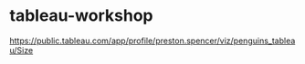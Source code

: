 # tableau-workshop

https://public.tableau.com/app/profile/preston.spencer/viz/penguins_tableau/Size